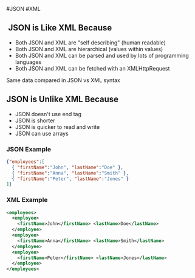#JSON #XML
##  JSON is Like XML Because

- Both JSON and XML are "self describing" (human readable)
- Both JSON and XML are hierarchical (values within values)
- Both JSON and XML can be parsed and used by lots of programming languages
- Both JSON and XML can be fetched with an XMLHttpRequest

Same data compared in JSON vs XML syntax

## JSON is Unlike XML Because

- JSON doesn't use end tag
- JSON is shorter
- JSON is quicker to read and write
- JSON can use arrays

### JSON Example

```JSON
{"employees":[  
  { "firstName":"John", "lastName":"Doe" },  
  { "firstName":"Anna", "lastName":"Smith" },  
  { "firstName":"Peter", "lastName":"Jones" }  
]}  

```

### XML Example

```XML 
<employees>  
  <employee>  
    <firstName>John</firstName> <lastName>Doe</lastName>  
  </employee>  
  <employee>  
    <firstName>Anna</firstName> <lastName>Smith</lastName>  
  </employee>  
  <employee>  
    <firstName>Peter</firstName> <lastName>Jones</lastName>  
  </employee>  
</employees>


```

